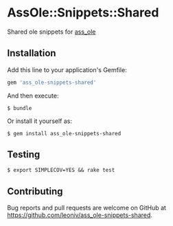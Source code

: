 # AssOle::Snippets::Shared

Shared ole snippets for [ass_ole](https://github.com/leoniv/ass_ole)

## Installation

Add this line to your application's Gemfile:

```ruby
gem 'ass_ole-snippets-shared'
```

And then execute:

    $ bundle

Or install it yourself as:

    $ gem install ass_ole-snippets-shared

## Testing

    $ export SIMPLECOV=YES && rake test

## Contributing

Bug reports and pull requests are welcome on GitHub at https://github.com/leoniv/ass_ole-snippets-shared.

